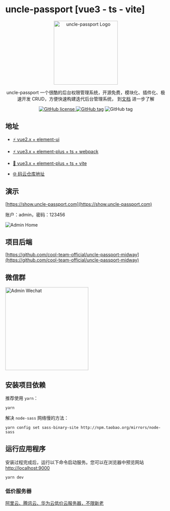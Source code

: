 # uncle-passport [vue3 - ts - vite]

<p align="center">
  <a href="https://show.uncle-passport.com/" target="blank"><img src="https://admin.cool-js.com/logo.png" width="200" alt="uncle-passport Logo" /></a>
</p>

<p align="center">uncle-passport 一个很酷的后台权限管理系统，开源免费，模块化、插件化、极速开发 CRUD，方便快速构建迭代后台管理系统， 到<a href="" target="_blank">文档</a> 进一步了解</p>

<p align="center">
    <a href="https://github.com/cool-team-official/uncle-passport-vue/blob/master/LICENSE" target="_blank"><img src="https://img.shields.io/badge/license-MIT-green?style=flat-square" alt="GitHub license" />
    <a href=""><img src="https://img.shields.io/github/package-json/v/cool-team-official/uncle-passport-vue?style=flat-square" alt="GitHub tag"></a>
    <img src="https://img.shields.io/github/last-commit/cool-team-official/uncle-passport-vue?style=flat-square" alt="GitHub tag"></a>
</p>

## 地址

-   [⚡️ vue2.x + element-ui](https://github.com/cool-team-official/uncle-passport-vue)

-   [⚡️ vue3.x + element-plus + ts + webpack](https://github.com/cool-team-official/uncle-passport-vue/tree/vue3-ts-webpack)

-   [📌 vue3.x + element-plus + ts + vite](https://github.com/cool-team-official/uncle-passport-vue/tree/vue3-ts-vite)

-   [🌐 码云仓库地址](https://gitee.com/cool-team-official/uncle-passport-vue)

## 演示

[https://show.uncle-passport.com](https://show.uncle-passport.com)

账户：admin，密码：123456

<img src="https://cool-show.oss-cn-shanghai.aliyuncs.com/admin/home-mini.png" alt="Admin Home" ></a>

## 项目后端

[https://github.com/cool-team-official/uncle-passport-midway](https://github.com/cool-team-official/uncle-passport-midway)

## 微信群

<img width="260" src="https://cool-show.oss-cn-shanghai.aliyuncs.com/admin/wechat.jpeg" alt="Admin Wechat"></a>

## 安装项目依赖

推荐使用 `yarn`：

```shell
yarn
```

解决 `node-sass` 网络慢的方法：

```shell
yarn config set sass-binary-site http://npm.taobao.org/mirrors/node-sass
```

## 运行应用程序

安装过程完成后，运行以下命令启动服务。您可以在浏览器中预览网站 [http://localhost:9000](http://localhost:9000)

```shell
yarn dev
```

### 低价服务器

[阿里云、腾讯云、华为云低价云服务器，不限新老](/ad/server.html)
